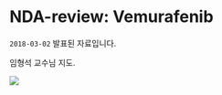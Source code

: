 # NDA-review: Vemurafenib

`2018-03-02` 발표된 자료입니다.

임형석 교수님 지도.

![](2018-03-02-nda-review-vemurafenib-full.png)
